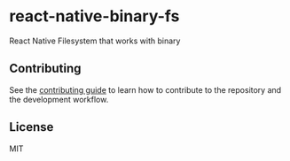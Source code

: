 # react-native-binary-fs

React Native Filesystem that works with binary

## Contributing

See the [contributing guide](CONTRIBUTING.md) to learn how to contribute to the repository and the development workflow.

## License

MIT
